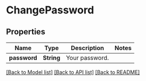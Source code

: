 # ChangePassword

## Properties

Name | Type | Description | Notes
------------ | ------------- | ------------- | -------------
**password** | **String** | Your password. | 

[[Back to Model list]](../README.md#documentation-for-models) [[Back to API list]](../README.md#documentation-for-api-endpoints) [[Back to README]](../README.md)



